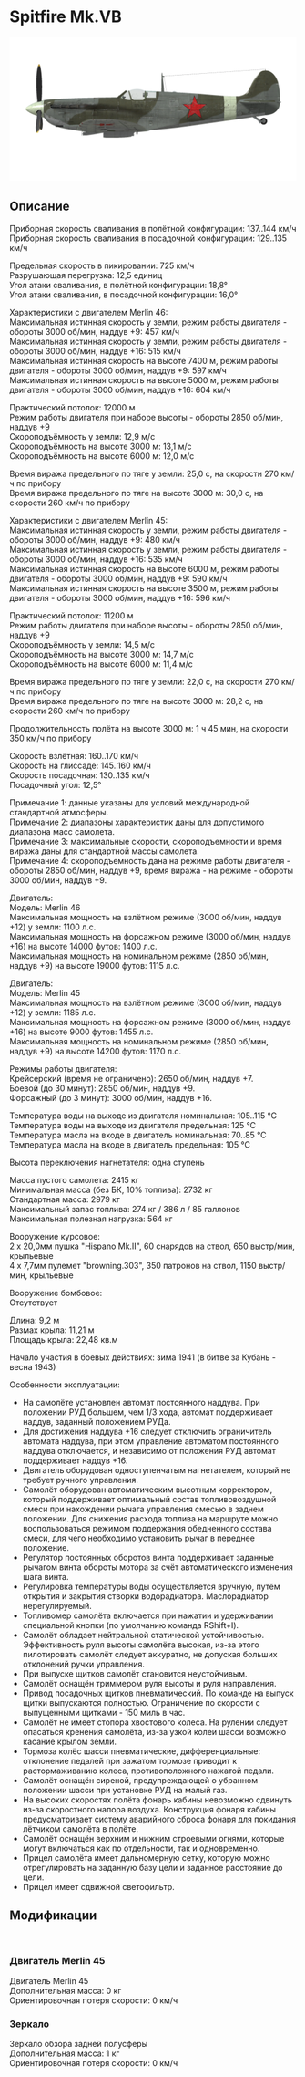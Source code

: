 # Spitfire Mk.VB  
  
![spitfiremkvb](../images/spitfiremkvb.png)  
  
## Описание  
  
Приборная скорость сваливания в полётной конфигурации: 137..144 км/ч  
Приборная скорость сваливания в посадочной конфигурации: 129..135 км/ч  
  
Предельная скорость в пикировании: 725 км/ч  
Разрушающая перегрузка: 12,5 единиц  
Угол атаки сваливания, в полётной конфигурации: 18,8°  
Угол атаки сваливания, в посадочной конфигурации: 16,0°  
  
Характеристики с двигателем Merlin 46:  
Максимальная истинная скорость у земли, режим работы двигателя - обороты 3000 об/мин, наддув +9: 457 км/ч  
Максимальная истинная скорость у земли, режим работы двигателя - обороты 3000 об/мин, наддув +16: 515 км/ч  
Максимальная истинная скорость на высоте 7400 м, режим работы двигателя - обороты 3000 об/мин, наддув +9: 597 км/ч  
Максимальная истинная скорость на высоте 5000 м, режим работы двигателя - обороты 3000 об/мин, наддув +16: 604 км/ч  
  
Практический потолок: 12000 м  
Режим работы двигателя при наборе высоты - обороты 2850 об/мин, наддув +9  
Скороподъёмность у земли: 12,9 м/с  
Скороподъёмность на высоте 3000 м: 13,1 м/с  
Скороподъёмность на высоте 6000 м: 12,0 м/с  
  
Время виража предельного по тяге у земли: 25,0 с, на скорости 270 км/ч по прибору  
Время виража предельного по тяге на высоте 3000 м: 30,0 с, на скорости 260 км/ч по прибору  
  
Характеристики с двигателем Merlin 45:  
Максимальная истинная скорость у земли, режим работы двигателя - обороты 3000 об/мин, наддув +9: 480 км/ч  
Максимальная истинная скорость у земли, режим работы двигателя - обороты 3000 об/мин, наддув +16: 535 км/ч  
Максимальная истинная скорость на высоте 6000 м, режим работы двигателя - обороты 3000 об/мин, наддув +9: 590 км/ч  
Максимальная истинная скорость на высоте 3500 м, режим работы двигателя - обороты 3000 об/мин, наддув +16: 596 км/ч  
  
Практический потолок: 11200 м  
Режим работы двигателя при наборе высоты - обороты 2850 об/мин, наддув +9  
Скороподъёмность у земли: 14,5 м/с  
Скороподъёмность на высоте 3000 м: 14,7 м/с  
Скороподъёмность на высоте 6000 м: 11,4 м/с  
  
Время виража предельного по тяге у земли: 22,0 с, на скорости 270 км/ч по прибору  
Время виража предельного по тяге на высоте 3000 м: 28,2 с, на скорости 260 км/ч по прибору  
  
Продолжительность полёта на высоте 3000 м: 1 ч 45 мин, на скорости 350 км/ч по прибору  
  
Скорость взлётная: 160..170 км/ч  
Скорость на глиссаде: 145..160 км/ч  
Скорость посадочная: 130..135 км/ч  
Посадочный угол: 12,5°  
  
Примечание 1: данные указаны для условий международной стандартной атмосферы.  
Примечание 2: диапазоны характеристик даны для допустимого диапазона масс самолета.  
Примечание 3: максимальные скорости, скороподъемности и время виража даны для стандартной массы самолета.  
Примечание 4: скороподъемность дана на режиме работы двигателя - обороты 2850 об/мин, наддув +9, время виража - на режиме - обороты 3000 об/мин, наддув +9.  
  
Двигатель:  
Модель: Merlin 46  
Максимальная мощность на взлётном режиме (3000 об/мин, наддув +12) у земли: 1100 л.с.  
Максимальная мощность на форсажном режиме (3000 об/мин, наддув +16) на высоте 14000 футов: 1400 л.с.  
Максимальная мощность на номинальном режиме (2850 об/мин, наддув +9) на высоте 19000 футов: 1115 л.с.  
  
Двигатель:  
Модель: Merlin 45  
Максимальная мощность на взлётном режиме (3000 об/мин, наддув +12) у земли: 1185 л.с.  
Максимальная мощность на форсажном режиме (3000 об/мин, наддув +16) на высоте 9000 футов: 1455 л.с.  
Максимальная мощность на номинальном режиме (2850 об/мин, наддув +9) на высоте 14200 футов: 1170 л.с.  
  
Режимы работы двигателя:  
Крейсерский (время не ограничено): 2650 об/мин, наддув +7.  
Боевой (до 30 минут): 2850 об/мин, наддув +9.  
Форсажный (до 3 минут): 3000 об/мин, наддув +16.  
  
Температура воды на выходе из двигателя номинальная: 105..115 °С  
Температура воды на выходе из двигателя предельная: 125 °С  
Температура масла на входе в двигатель номинальная: 70..85 °С  
Температура масла на входе в двигатель предельная: 105 °С  
  
Высота переключения нагнетателя: одна ступень  
  
Масса пустого самолета: 2415 кг  
Минимальная масса (без БК, 10% топлива): 2732 кг  
Стандартная масса: 2979 кг  
Максимальный запас топлива: 274 кг / 386 л / 85 галлонов  
Максимальная полезная нагрузка: 564 кг  
  
Вооружение курсовое:  
2 x 20,0мм пушка "Hispano Mk.II", 60 снарядов на ствол, 650 выстр/мин, крыльевые  
4 x 7,7мм пулемет "browning.303", 350 патронов на ствол, 1150 выстр/мин, крыльевые  
  
Вооружение бомбовое:  
Отсутствует  
  
Длина: 9,2 м  
Размах крыла: 11,21 м  
Площадь крыла: 22,48 кв.м  
  
Начало участия в боевых действиях: зима 1941 (в битве за Кубань - весна 1943)  
  
Особенности эксплуатации:  
- На самолёте установлен автомат постоянного наддува. При положении РУД большем, чем 1/3 хода, автомат поддерживает наддув, заданный положением РУДа.   
- Для достижения наддува +16 следует отключить ограничитель автомата наддува, при этом управление автоматом постоянного наддува отключается, и независимо от положения РУД автомат поддерживает наддув +16.   
- Двигатель оборудован одноступенчатым нагнетателем, который не требует ручного управления.  
- Самолёт оборудован автоматическим высотным корректором, который поддерживает оптимальный состав топливовоздушной смеси при нахождении рычага управления смесью в заднем положении. Для снижения расхода топлива на маршруте можно воспользоваться режимом поддержания обедненного состава смеси, для чего необходимо установить рычаг в переднее положение.  
- Регулятор постоянных оборотов винта поддерживает заданные рычагом винта обороты мотора за счёт автоматического изменения шага винта.   
- Регулировка температуры воды осуществляется вручную, путём открытия и закрытия створки водорадиатора. Маслорадиатор нерегулируемый.  
- Топливомер самолёта включается при нажатии и удерживании специальной кнопки (по умолчанию команда RShift+I).  
- Самолёт обладает нейтральной статической устойчивостью. Эффективность руля высоты самолёта высокая, из-за этого пилотировать самолёт следует аккуратно, не допуская больших отклонений ручки управления.  
- При выпуске щитков самолёт становится неустойчивым.  
- Самолёт оснащён триммером руля высоты и руля направления.  
- Привод посадочных щитков пневматический. По команде на выпуск щитки выпускаются полностью. Ограничение по скорости с выпущенными щитками - 150 миль в час.  
- Самолёт не имеет стопора хвостового колеса. На рулении следует опасаться кренения самолёта, из-за узкой колеи шасси возможно касание крылом земли.  
- Тормоза колёс шасси пневматические, дифференциальные: отклонение педалей при зажатом тормозе приводит к растормаживанию колеса, противоположного нажатой педали.  
- Самолёт оснащён сиреной, предупреждающей о убранном положении шасси при установке РУД на малый газ.   
- На высоких скоростях полёта фонарь кабины невозможно сдвинуть из-за скоростного напора воздуха. Конструкция фонаря кабины предусматривает систему аварийного сброса фонаря для покидания лётчиком самолёта в полёте.  
- Самолёт оснащён верхним и нижним строевыми огнями, которые могут включаться как по отдельности, так и одновременно.  
- Прицел самолёта имеет дальномерную сетку, которую можно отрегулировать на заданную базу цели и заданное расстояние до цели.  
- Прицел имеет сдвижной светофильтр.  
  
## Модификации  
  ﻿
  
### Двигатель Merlin 45  
  
Двигатель Merlin 45  
Дополнительная масса: 0 кг  
Ориентировочная потеря скорости: 0 км/ч  ﻿
  
### Зеркало  
  
Зеркало обзора задней полусферы  
Дополнительная масса: 1 кг  
Ориентировочная потеря скорости: 0 км/ч  